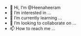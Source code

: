 - 👋 Hi, I’m @Heenaheeram
- 👀 I’m interested in ...
- 🌱 I’m currently learning ...
- 💞️ I’m looking to collaborate on ...
- 📫 How to reach me ...

<!---
Heenaheeram/Heenaheeram is a ✨ special ✨ repository because its `README.md` (this file) appears on your GitHub profile.
You can click the Preview link to take a look at your changes.
--->
